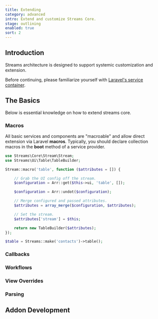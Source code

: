 ```yaml
---
title: Extending
category: advanced
intro: Extend and customize Streams Core.
stage: outlining
enabled: true
sort: 2
---
```


## Introduction

Streams architecture is designed to support systemic customization and extension.

Before continuing, please familiarize yourself with [Laravel's service container](https://laravel.com/docs/container).


## The Basics

Below is essential knowledge on how to extend streams core.

### Macros

All basic services and components are "macroable" and allow direct extension via Laravel **macros**. Typically, you should declare collection macros in the **boot** method of a service provider.

```php
use Streams\Core\Stream\Stream;
use Streams\Ui\Table\TableBuilder;

Stream::macro('table', function ($attributes = []) {

    // Grab the UI config off the stream.
    $configuration = Arr::get($this->ui, 'table', []);

    $configuration = Arr::undot($configuration);

    // Merge configured and passed attributes.
    $attributes = array_merge($configuration, $attributes);

    // Set the stream.
    $attributes['stream'] = $this;

    return new TableBuilder($attributes);
});

$table = Streams::make('contacts')->table();
```


### Callbacks



### Workflows
### View Overrides


### Parsing
## Addon Development
